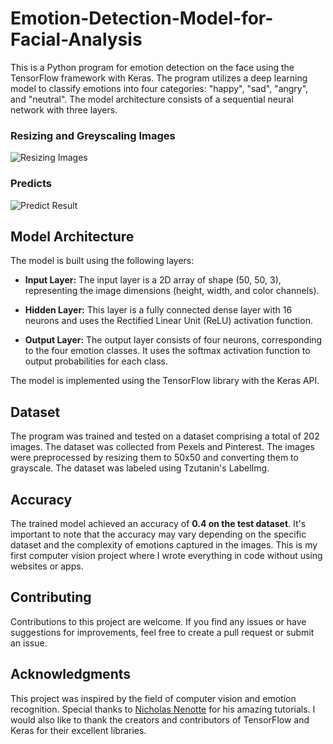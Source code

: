 # Emotion-Detection-Model-for-Facial-Analysis

This is a Python program for emotion detection on the face using the TensorFlow framework with Keras. The program utilizes a deep learning model to classify emotions into four categories: "happy", "sad", "angry", and "neutral". The model architecture consists of a sequential neural network with three layers.

### Resizing and Greyscaling Images
![Resizing Images](https://i.imgur.com/nC9dmwe.png)

### Predicts
![Predict Result](https://i.imgur.com/qK9oCrD.png)

## Model Architecture
The model is built using the following layers:

- **Input Layer:** The input layer is a 2D array of shape (50, 50, 3), representing the image dimensions (height, width, and color channels).

- **Hidden Layer:** This layer is a fully connected dense layer with 16 neurons and uses the Rectified Linear Unit (ReLU) activation function.

- **Output Layer:** The output layer consists of four neurons, corresponding to the four emotion classes. It uses the softmax activation function to output probabilities for each class.

The model is implemented using the TensorFlow library with the Keras API.

## Dataset
The program was trained and tested on a dataset comprising a total of 202 images. The dataset was collected from Pexels and Pinterest. The images were preprocessed by resizing them to 50x50 and converting them to grayscale. The dataset was labeled using Tzutanin's LabelImg.

## Accuracy
The trained model achieved an accuracy of **0.4 on the test dataset**. It's important to note that the accuracy may vary depending on the specific dataset and the complexity of emotions captured in the images. This is my first computer vision project where I wrote everything in code without using websites or apps.

## Contributing
Contributions to this project are welcome. If you find any issues or have suggestions for improvements, feel free to create a pull request or submit an issue.

## Acknowledgments
This project was inspired by the field of computer vision and emotion recognition. Special thanks to [Nicholas Nenotte](https://github.com/nicknochnack) for his amazing tutorials. I would also like to thank the creators and contributors of TensorFlow and Keras for their excellent libraries.
